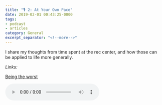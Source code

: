 ```yaml
---
title: "🎙 2: At Your Own Pace"
date: 2019-02-01 00:43:25-0000
tags:
- podcast
- articles
category: General
excerpt_separator: "<!--more-->"
---
```


I share my thoughts from time spent at the rec center, and how those can be applied to life more generally.

*Links:*

[Being the worst](https://www.bennorris.org/2019/01/31/being-the-worst.html)

<audio controls="controls" src="https://www.bennorris.blog/uploads/2019/79aff62720.mp3" />

<!--more-->
